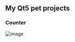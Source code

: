 ## My Qt5 pet projects

### Counter
![image](https://user-images.githubusercontent.com/90452368/140916419-9ef820ba-5916-4505-b71f-9a6513bd4e3a.png)


